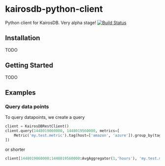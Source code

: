 # kairosdb-python-client

Python client for KairosDB. Very alpha stage! [![Build Status](https://travis-ci.org/FrEaKmAn/kairosdb-python-client.svg)](https://travis-ci.org/FrEaKmAn/kairosdb-python-client)

## Installation

TODO


## Getting Started

TODO

## Examples

### Query data points

To query datapoints, we create a query

```python
client = KairosDBRestClient()
client.query(1448019060000, 1448019560000, metrics=[
    Metric('my.test.metric').tag(host=['amazon', 'azure']).group_by(tags=['host']).aggregate(avg=(1, 'hours'))
])
```

or shorter

```python
client[1448019060000:1448019560000:AvgAggregator(1,'hours'), 'my.test.metric'].tag(host=['amazon', 'azure']).group_by(tags=['host']).query()
```